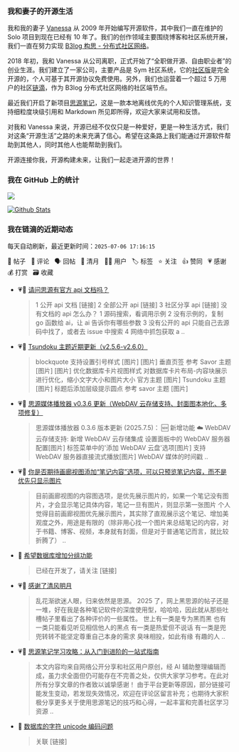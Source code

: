 ### 我和妻子的开源生活

我和我的妻子 [Vanessa](https://github.com/Vanessa219) 从 2009 年开始编写开源软件，其中我们一直在维护的 Solo 项目到现在已经有 10 年了。我们的创作领域主要围绕博客和社区系统开展，我们一直在努力实现 [B3log 构思 - 分布式社区网络](https://ld246.com/article/1546941897596)。

2018 年初，我和 Vanessa 从公司离职，正式开始了“全职做开源、自由职业者”的创业生涯。我们建立了一家公司，主要产品是 Sym 社区系统，它的[社区版](https://github.com/88250/symphony)是完全开源的，个人可基于其开源协议免费使用。另外，我们也运营着一个超过 5 万用户的社区[链滴](https://ld246.com)，作为 B3log 分布式社区网络的社区端节点。

最近我们开启了新项目[思源笔记](https://github.com/siyuan-note/siyuan)，这是一款本地离线优先的个人知识管理系统，支持细粒度块级引用和 Markdown 所见即所得，欢迎大家来试用和反馈。

对我和 Vanessa 来说，开源已经不仅仅只是一种爱好，更是一种生活方式，我们对这条“开源生活”之路的未来充满了信心。希望在这条路上我们能通过开源软件帮助到其他人，同时其他人也能帮助到我们。

开源连接你我，开源构建未来，让我们一起走进开源的世界！

### 我在 GitHub 上的统计

<a title="Hits" target="_blank" href="https://github.com/88250/88250"><img src="https://hits.b3log.org/88250/88250.svg"></a>

[![Github Stats](https://github-readme-stats.vercel.app/api?username=88250&theme=tokyonight&show_icons=true)](https://github.com/88250)

<!--events start -->

### 我在链滴的近期动态

每天自动刷新，最近更新时间：`2025-07-06 17:16:15`

📝 帖子 &nbsp; 💬 评论 &nbsp; 🗣 回帖 &nbsp; 🌙 清月 &nbsp; 👨‍💻 用户 &nbsp; 🏷️ 标签 &nbsp; ⭐️ 关注 &nbsp; 👍 赞同 &nbsp; 💗 感谢 &nbsp; 💰 打赏 &nbsp; 🗃 收藏

* 💗💬 [请问思源有官方 api 文档吗？](https://ld246.com/article/1751719782640/comment/1751720707639#comments)

  > 1 公开 api 文档 [链接] 2 全部公开 api [链接] 3 社区分享 api [链接] 没有文档的 api 怎么办？ 1 源码搜索，看调用示例 2 没有示例的，复制 go 函数给 ai，让 ai 告诉你有哪些参数 3 没有公开的 api 只能自己去源码中找了，或者去 issue 中搜索 4 网络中抓包获取 a ..
* 💗📝 [Tsundoku 主题近期更新（v2.5.6-v2.6.0）](https://ld246.com/article/1751683001774)

  > blockquote 支持设置引号样式 [图片] [图片] 垂直页签 参考 Savor 主题 [图片] [图片] 优化数据库卡片视图样式 对数据库卡片布局-内容块展示进行优化，缩小文字大小和图片大小 官方主题 [图片] Tsundoku 主题 [图片] 标题后添加层级提示圆点 参考 savor 主题 [图片]
* 💗📝 [思源媒体播放器 v0.3.6 更新（WebDAV 云存储支持、封面图本地化、多项修复）](https://ld246.com/article/1751648369535)

  > 思源媒体播放器 0.3.6 版本更新 (2025.7.5)： 🆕 新增功能 ☁️ WebDAV 云存储支持: 新增 WebDAV 云存储集成 设置面板中的 WebDAV 服务器配置[图片] 标签菜单中的'添加 WebDAV 云盘'选项[图片] 支持 WebDAV 服务器直接流式播放[图片] WebDAV 媒体的时间戳 ..
* 💗📝 [你是否期待画廊视图添加“笔记内容”选项，可以只预览笔记内容，而不是优先只显示图片](https://ld246.com/article/1751550333646)

  > 目前画廊视图的内容图选项，是优先展示图片的，如果一个笔记没有图片，才会显示笔记具体内容，笔记一旦有图片，则显示第一张图片 个人觉得目前画廊视图优先展示图片，其实除了直观展示这个笔记、增加美观度之外，用途是有限的（除非用心找一个图片来总结笔记的内容，对于书籍、博客、视频，本身就有封面，但是对于普通笔记而言，就比较折腾了） ..
* 💬 [希望数据库增加分组功能](https://ld246.com/article/1751530019350/comment/1751530055268#comments)

  > 已经在开发了，请关注 [链接]
* 💗🌙 [感谢了清风明月](https://ld246.com/member/Floria233/breezemoons/1751516618465)

  > 乱花渐欲迷人眼，归来依然是思源。 2025 了，网上黑思源的帖子还是一堆，好在我是各种笔记软件的深度使用型，哈哈哈，因此就从那些吐槽帖子里看出了各种评价的一些属性。 世上有一类是专为黑而黑 也有一类只能看见听见相信他人的黑点 有一类是热爱但不说话 有一类是兜兜转转不能坚定尊重自己本身的需求 臭味相投，如此有缘 有趣的人 ..
* 💗📝 [思源笔记学习攻略：从入门到进阶的一站式指南](https://ld246.com/article/1750952221367)

  > 本文内容均来自网络公开分享和社区用户原创，经 AI 辅助整理编辑而成，虽力求全面但仍可能存在不完善之处，仅供大家学习参考。在此对所有分享文章的作者致以诚挚感谢！ 由于平台更新等原因，部分链接可能发生变动，若发现失效情况，欢迎在评论区留言补充；也期待大家积极分享更多关于使用思源笔记的技巧和心得，一起丰富和完善社区学习资源 ..
* 💬 [数据库的字符 unicode 编码问题](https://ld246.com/article/1751386608049/comment/1751505109177#comments)

  > 关联 [链接]


<!--events end -->
